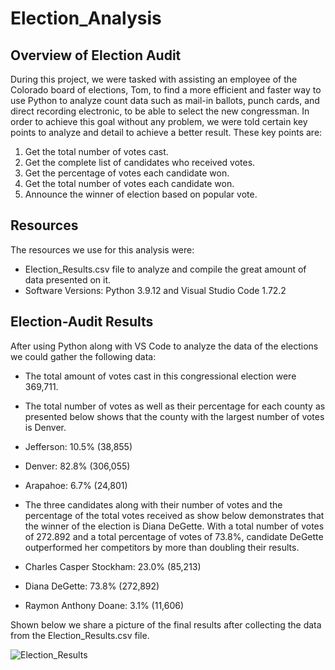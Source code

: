 # Election_Analysis

## Overview of Election Audit

During this project, we were tasked with assisting an employee of the Colorado board of elections, Tom, to find a more efficient and faster way to use Python to analyze count data such as mail-in ballots, punch cards, and direct recording electronic, to be able to select the new congressman.
In order to achieve this goal without any problem, we were told certain key points to analyze and detail to achieve a better result. These key points are:

 1. Get the total number of votes cast.
 2. Get the complete list of candidates who received votes.
 3. Get the percentage of votes each candidate won.
 4. Get the total number of votes each candidate won.
 5. Announce the winner of election based on popular vote.
 
## Resources

The resources we use for this analysis were:

- Election_Results.csv file to analyze and compile the great amount of data presented on it.
- Software Versions: Python 3.9.12 and Visual Studio Code 1.72.2

## Election-Audit Results

After using Python along with VS Code to analyze the data of the elections we could gather the following data:

- The total amount of votes cast in this congressional election were 369,711.

- The total number of votes as well as their percentage for each county as presented below shows that the county with the largest number of votes is Denver.

 * Jefferson: 10.5% (38,855)
 - Denver: 82.8% (306,055)
 - Arapahoe: 6.7% (24,801)

- The three candidates along with their number of votes and the percentage of the total votes received as show below demonstrates that the winner of the election is 
Diana DeGette. With a total number of votes of 272.892 and a total percentage of votes of 73.8%, candidate DeGette outperformed her competitors by more than doubling their results.

 - Charles Casper Stockham: 23.0% (85,213)
 - Diana DeGette: 73.8% (272,892)
 - Raymon Anthony Doane: 3.1% (11,606)

Shown below we share a picture of the final results after collecting the data from the Election_Results.csv file. 

![Election_Results](https://user-images.githubusercontent.com/113261292/197932906-c53d5c9b-789a-49d7-9164-170b75e90c4d.jpg)

